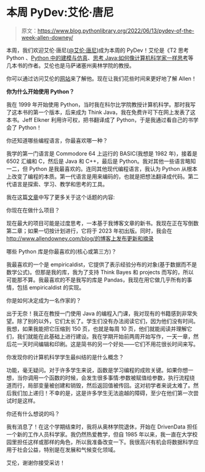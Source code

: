 # 本周 PyDev:艾伦·唐尼

> 原文：<https://www.blog.pythonlibrary.org/2022/06/13/pydev-of-the-week-allen-downey/>

本周，我们欢迎艾伦·唐尼([@艾伦·唐尼](https://twitter.com/AllenDowney))成为本周的 PyDev！艾伦是《T2 思考 Python 、[Python 中的建模与仿真](https://amzn.to/3FYWFuQ)、[思考 Java:如何像计算机科学家一样思考](https://amzn.to/3wvr13M)等几本书的作者。艾伦也是马萨诸塞州奥林学院的教授。

你可以通过访问艾伦的[网站](https://www.allendowney.com/wp/)来了解他。现在让我们花些时间来更好地了解 Allen！

**你为什么开始使用 Python？**

我在 1999 年开始使用 Python，当时我在科尔比学院教授计算机科学。那时我写了这本书的第一个版本，后来成为 Think Java，我在免费许可下在网上发表了这本书。Jeff Elkner 利用许可权，把书翻译成了 Python，于是我通过看自己的书学会了 Python！

你还知道哪些编程语言，你最喜欢哪一种？

我学的第一门语言是 Commodore 64 上运行的 BASIC(我想是 1982 年)，接着是 6502 汇编和 C，然后是 Java 和 C++，最后是 Python。我对其他一些语言略知一二，但 Python 是我最喜欢的。连同其他现代编程语言，我认为 Python 从根本上改变了编程的本质。第一代语言是用来编码的，也就是把想法翻译成代码。第二代语言是探索、学习、教学和思考的工具。

我在这篇[文章](https://blogs.scientificamerican.com/guest-blog/programming-as-a-way-of-thinking/)中写了更多关于这个话题的内容:

你现在在做什么项目？

现在最大的项目可能是过度思考，一本基于我博客文章的新书。我现在正在写倒数第二章；如果一切按计划进行，它将于 2023 年初出版。同时，我会在 http://www.allendowney.com/blog/的博客上发布更新和摘录

哪些 Python 库是你最喜欢的(核心或第三方)？

我最喜欢的一个是 empiricaldist，它提供了表示经验分布的对象(基于数据而不是数学公式)。但那是我的库，我为了支持 Think Bayes 和 projects 而写的，所以可能那不算。我最喜欢的不是我写的库是 Pandas，我现在用它做几乎所有的事情，包括 empiricaldist 的实现。

你是如何决定成为一名作家的？

出于无奈！我正在教授一门使用 Java 的编程入门课，我对现有的书籍感到非常失望。除了别的以外，它们太长了。学生们没有办法阅读它们，因为他们没有时间。我想，如果我能把它压缩到 150 页，也就是每周 10 页，他们就能阅读并理解它们，我们就能在此基础上进行建设。我在学期开始前两周开始写作，一天一章，然后花一天时间编辑和印刷。这是简书的另一个好处——它们不用花很长时间来写。

你发现你的计算机科学学生最纠结的是什么概念？

功能，毫无疑问。对于许多学生来说，函数是学习编程的成败关键。如果你想一想，当你调用一个函数的时候，会发生很多事情:参数被赋值给参数，执行流程绕道而行，局部变量被创建和销毁，然后返回值被传回。这对初学者来说太难了。然后我们加上递归！不幸的是，这是许多学生无法逾越的障碍，至少在他们第一次尝试时是这样。

你还有什么想说的吗？

我有消息了！在这个学期结束时，我将从奥林学院退休，开始在 DrivenData 担任一个新的工作人员科学家。我仍然热爱教学，但自 1985 年以来，我一直在大学校园里担任这样或那样的角色，所以我准备改变一下。我很高兴有机会将数据科学应用于社会公益，特别是在发展和气候变化领域。

艾伦，谢谢你接受采访！